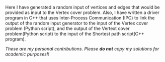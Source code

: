 Here I have generated a random input of vertices and edges that would be provided as input to the Vertex cover problem. Also, I have written a driver program in C++ that uses Inter-Process Communication (IPC) to link the output of the random input generator to the input of the Vertex cover problem (Python script), and the output of the
Vertext cover problem(Python script) to the input of the Shortest path script(C++ program).

_These are my personal contributions. Please **do not** copy my solutions for academic purposes!!_
